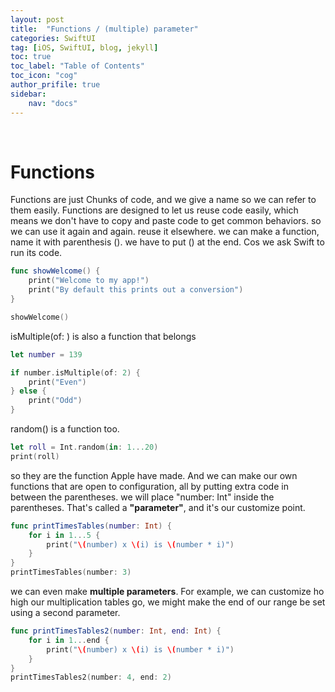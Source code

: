 ```yaml
---
layout: post
title:  "Functions / (multiple) parameter"
categories: SwiftUI
tag: [iOS, SwiftUI, blog, jekyll]
toc: true
toc_label: "Table of Contents"
toc_icon: "cog"
author_prifile: true
sidebar:
    nav: "docs"
---
```


<br/>

# Functions

Functions are just Chunks of code, and we give a name so we can refer to them easily. Functions are designed to let us reuse code easily, which means we don't have to copy and paste code to get common behaviors. so we can use it again and again. reuse it elsewhere.
we can make a function, name it with parenthesis (). we have to put () at the end. Cos we ask Swift to run its code.
```swift
func showWelcome() {
    print("Welcome to my app!")
    print("By default this prints out a conversion")
}

showWelcome()
``` 

isMultiple(of: ) is also a function that belongs
```swift
let number = 139

if number.isMultiple(of: 2) {
    print("Even")
} else {
    print("Odd")
}
```

random() is a function too.
```swift
let roll = Int.random(in: 1...20)
print(roll)
```

so they are the function Apple have made. And we can make our own functions that are open to configuration, all by putting extra code in between the parentheses.
we will place "number: Int" inside the parentheses. That's called a **"parameter"**, and it's our customize point. 
```swift
func printTimesTables(number: Int) {
    for i in 1...5 {
        print("\(number) x \(i) is \(number * i)")
    }
}
printTimesTables(number: 3)
```

we can even make **multiple parameters**. For example, we can customize ho high our multiplication tables go, we might make the end of our range be set using a second parameter.
```swift
func printTimesTables2(number: Int, end: Int) {
    for i in 1...end {
        print("\(number) x \(i) is \(number * i)")
    }
}
printTimesTables2(number: 4, end: 2)
```
